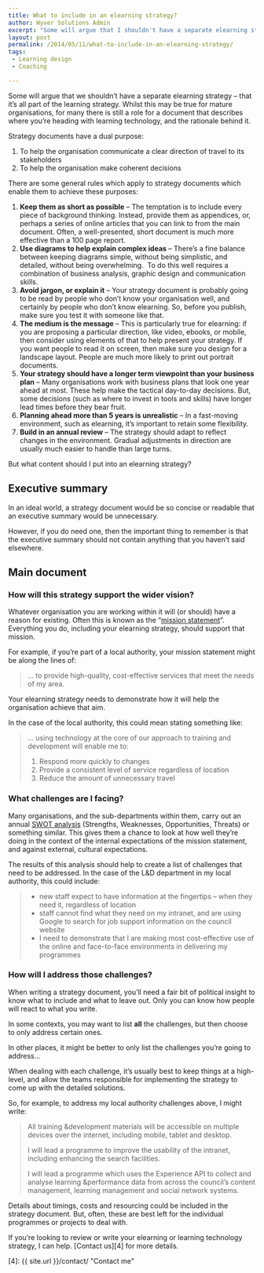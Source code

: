 ```yaml
---
title: What to include in an elearning strategy?
author: Wyver Solutions Admin
excerpt: "Some will argue that I shouldn't have a separate elearning strategy - that it's all part of the learning strategy. Whilst this may be true for mature organisations, for many there is still a role for a document that describes where you're heading with learning technology, and the rationale behind it."
layout: post
permalink: /2014/05/11/what-to-include-in-an-elearning-strategy/
tags:
 - Learning design
 - Coaching

---
```

Some will argue that we shouldn&#8217;t have a separate elearning strategy &#8211; that it&#8217;s all part of the learning strategy. Whilst this may be true for mature organisations, for many there is still a role for a document that describes where you&#8217;re heading with learning technology, and the rationale behind it.

Strategy documents have a dual purpose:

  1. To help the organisation communicate a clear direction of travel to its stakeholders
  2. To help the organisation make coherent decisions

There are some general rules which apply to strategy documents which enable them to achieve these purposes:

  1. **Keep them as short as possible** &#8211; The temptation is to include every piece of background thinking. Instead, provide them as appendices, or, perhaps a series of online articles that you can link to from the main document. Often, a well-presented, short document is much more effective than a 100 page report.
  2. **Use diagrams to help explain complex ideas** &#8211; There&#8217;s a fine balance between keeping diagrams simple, without being simplistic, and detailed, without being overwhelming.  To do this well requires a combination of business analysis, graphic design and communication skills.
  3. **Avoid jargon, or explain it** &#8211; Your strategy document is probably going to be read by people who don&#8217;t know your organisation well, and certainly by people who don&#8217;t know elearning. So, before you publish, make sure you test it with someone like that.
  4. **The medium is the message** &#8211; This is particularly true for elearning: if you are proposing a particular direction, like video, ebooks, or mobile, then consider using elements of that to help present your strategy. If you want people to read it on screen, then make sure you design for a landscape layout. People are much more likely to print out portrait documents.
  5. **Your strategy should have a longer term viewpoint than your business plan** &#8211; Many organisations work with business plans that look one year ahead at most. These help make the tactical day-to-day decisions. But, some decisions (such as where to invest in tools and skills) have longer lead times before they bear fruit.
  6. **Planning ahead more than 5 years is unrealistic** &#8211; In a fast-moving environment, such as elearning, it&#8217;s important to retain some flexibility.
  7. **Build in an annual review** &#8211; The strategy should adapt to reflect changes in the environment. Gradual adjustments in direction are usually much easier to handle than large turns.

But what content should I put into an elearning strategy?

## Executive summary

In an ideal world, a strategy document would be so concise or readable that an executive summary would be unnecessary.

However, if you do need one, then the important thing to remember is that the executive summary should not contain anything that you haven&#8217;t said elsewhere.

## Main document

### How will this strategy support the wider vision?

Whatever organisation you are working within it will (or should) have a reason for existing. Often this is known as the &#8220;[mission statement][2]&#8220;. Everything you do, including your elearning strategy, should support that mission.

For example, if you&#8217;re part of a local authority, your mission statement might be along the lines of:

> &#8230; to provide high-quality, cost-effective services that meet the needs of my area.

Your elearning strategy needs to demonstrate how it will help the organisation achieve that aim.

In the case of the local authority, this could mean stating something like:

> &#8230; using technology at the core of our approach to training and development will enable me to:
>
>   1. Respond more quickly to changes
>   2. Provide a consistent level of service regardless of location
>   3. Reduce the amount of unnecessary travel

### What challenges are I facing?

Many organisations, and the sub-departments within them, carry out an annual [SWOT analysis][3] (Strengths, Weaknesses, Opportunities, Threats) or something similar. This gives them a chance to look at how well they&#8217;re doing in the context of the internal expectations of the mission statement, and against external, cultural expectations.

The results of this analysis should help to create a list of challenges that need to be addressed. In the case of the L&amp;D department in my local authority, this could include:

>   * new staff expect to have information at the fingertips &#8211; when they need it, regardless of location
>   * staff cannot find what they need on my intranet, and are using Google to search for job support information on the council website
>   * I need to demonstrate that I are making most cost-effective use of the online and face-to-face environments in delivering my programmes

### How will I address those challenges?

When writing a strategy document, you&#8217;ll need a fair bit of political insight to know what to include and what to leave out. Only you can know how people will react to what you write.

In some contexts, you may want to list **all** the challenges, but then choose to only address certain ones.

In other places, it might be better to only list the challenges you&#8217;re going to address&#8230;

When dealing with each challenge, it&#8217;s usually best to keep things at a high-level, and allow the teams responsible for implementing the strategy to come up with the detailed solutions.

So, for example, to address my local authority challenges above, I might write:

> All training &amp;development materials will be accessible on multiple devices over the internet, including mobile, tablet and desktop.
>
> I will lead a programme to improve the usability of the intranet, including enhancing the search facilities.
>
> I will lead a programme which uses the Experience API to collect and analyse learning &amp;performance data from across the council&#8217;s content management, learning management and social network systems.

Details about timings, costs and resourcing could be included in the strategy document. But, often, these are best left for the individual programmes or projects to deal with.

If you&#8217;re looking to review or write your elearning or learning technology strategy, I can help. [Contact us][4] for more details.

 [2]: http://en.wikipedia.org/wiki/Mission_statement
 [3]: http://en.wikipedia.org/wiki/SWOT_analysis
 [4]: {{ site.url }}/contact/ "Contact me"
